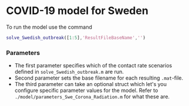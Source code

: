 # COVID-19 model for Sweden


To run the model use the command

```matlab
solve_Swedish_outbreak([1:5],'ResultFileBaseName','')
```
### Parameters
- The first parameter specifies which of the contact rate scenarios defined in `solve_Swedish_outbreak.m` are run.
- Second parameter sets the base filename for each resulting `.mat`-file.
- The third parameter can take an optional struct which let's you configure specific parameter values for the model. Refer to `./model/parameters_Swe_Corona_Radiation.m` for what these are.